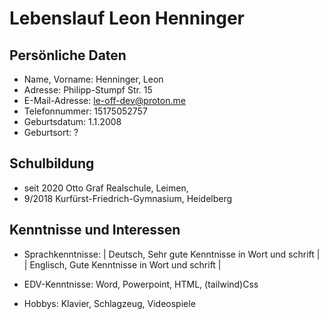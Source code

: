 # Lebenslauf Leon Henninger

## Persönliche Daten

* Name, Vorname:    Henninger, Leon
* Adresse:          Philipp-Stumpf Str. 15
* E-Mail-Adresse:   le-off-dev@proton.me
* Telefonnummer:    15175052757
* Geburtsdatum:     1.1.2008
* Geburtsort: ?

## Schulbildung

* seit 2020         Otto Graf Realschule, Leimen, 
* 9/2018            Kurfürst-Friedrich-Gymnasium, Heidelberg

## Kenntnisse und Interessen

* Sprachkenntnisse: |  Deutsch, Sehr gute Kenntnisse in Wort und schrift  |
                    |  Englisch, Gute Kenntnisse in Wort und schrift  |
                    
* EDV-Kenntnisse:   Word, Powerpoint, HTML, (tailwind)Css

* Hobbys:           Klavier, Schlagzeug, Videospiele
